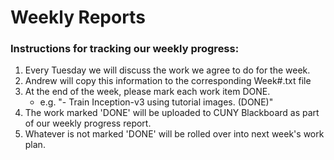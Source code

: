 # Weekly Reports

### Instructions for tracking our weekly progress:
1. Every Tuesday we will discuss the work we agree to do for the week. 
2. Andrew will copy this information to the corresponding Week#.txt file
3. At the end of the week, please mark each work item DONE.  
    * e.g. "- Train Inception-v3 using tutorial images. (DONE)"
4. The work marked 'DONE' will be uploaded to CUNY Blackboard as part of our weekly progress report.
5. Whatever is not marked 'DONE' will be rolled over into next week's work plan.
